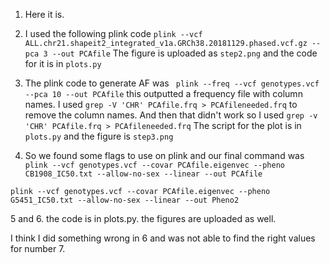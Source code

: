 1. Here it is.

2. I used the following plink code 
`plink --vcf ALL.chr21.shapeit2_integrated_v1a.GRCh38.20181129.phased.vcf.gz --pca 3 --out PCAfile`
	The figure is uploaded as `step2.png` and the code for it is in `plots.py`

3. The plink code to generate AF was 
` plink --freq --vcf genotypes.vcf --pca 10 --out PCAfile`
	this outputted a frequency file with column names. I used
	`grep -V 'CHR' PCAfile.frq > PCAfileneeded.frq`
	to remove the column names. And then that didn't work so I used
	`grep -v 'CHR' PCAfile.frq > PCAfileneeded.frq`
	The script for the plot is in `plots.py` and the figure is `step3.png`

4. So we found some flags to use on plink and our final command was
`plink --vcf genotypes.vcf --covar PCAfile.eigenvec --pheno CB1908_IC50.txt --allow-no-sex --linear --out PCAfile`

`plink --vcf genotypes.vcf --covar PCAfile.eigenvec --pheno G5451_IC50.txt --allow-no-sex --linear --out Pheno2`

5 and 6. the code is in plots.py. the figures are uploaded as well.

I think I did something wrong in 6 and was not able to find the right values for number 7.